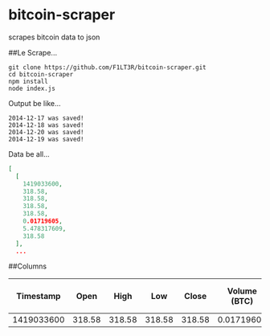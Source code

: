 bitcoin-scraper
===============

scrapes bitcoin data to json

##Le Scrape...

```shell
git clone https://github.com/F1LT3R/bitcoin-scraper.git
cd bitcoin-scraper
npm install
node index.js
```

Output be like...

```shell
2014-12-17 was saved!
2014-12-18 was saved!
2014-12-20 was saved!
2014-12-19 was saved!
```

Data be all...

```json
[
  [
    1419033600,
    318.58,
    318.58,
    318.58,
    318.58,
    0.01719605,
    5.478317609,
    318.58
  ],
  ...
```

##Columns

| Timestamp  |  Open  |  High  |  Low   | Close  | Volume (BTC) | Volume (Currency) | Weighted Price (USD) |
|------------|--------|--------|--------|--------|--------------|-------------------|----------------------|
| 1419033600 | 318.58 | 318.58 | 318.58 | 318.58 |   0.01719605 |       5.478317609 |               318.58 |